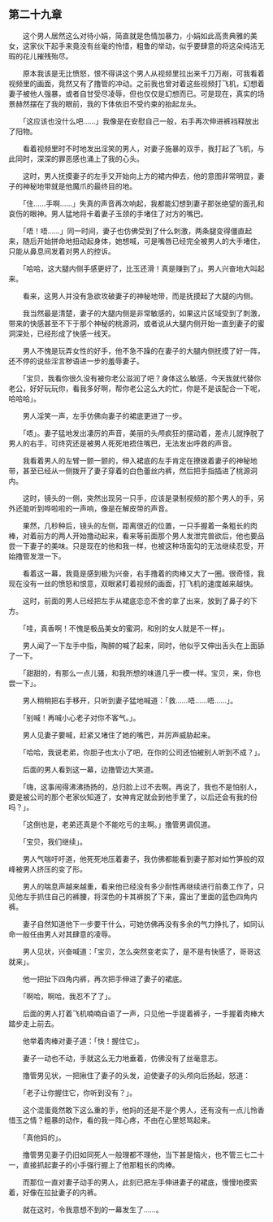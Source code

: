 ## 第二十九章

　　这个男人居然这么对待小娟，简直就是色情加暴力，小娟如此高贵典雅的美女，这家伙下起手来竟没有丝毫的怜惜，粗鲁的举动，似乎要肆意的将这朵纯洁无瑕的花儿摧残殆尽。

　　原本我该是无比愤怒，恨不得讲这个男人从视频里拉出来千刀万剐，可我看着视频里的画面，竟然又有了撸管的冲动。之前我也曾对着这些视频打飞机，幻想着妻子被他人强暴，或者自甘受尽凌辱，但也仅仅是幻想而已。可是现在，真实的场景赫然摆在了我的眼前，我的下体依旧不受约束的抬起龙头。

　　「这应该也没什么吧……」我像是在安慰自己一般，右手再次伸进裤裆释放出了阳物。

　　看着视频里时不时地发出淫笑的男人，对妻子施暴的双手，我打起了飞机，与此同时，深深的罪恶感也涌上了我的心头。

　　这时，男人抚摸妻子的左手又开始向上方的裙内伸去，他的意图非常明显，妻子的神秘地带就是他魔爪的最终目的地。

　　「住……手啊……」失真的声音再次响起，我都能幻想到妻子那张绝望的面孔和哀伤的眼神。男人猛地将卡着妻子玉颈的手堵住了对方的嘴巴。

　　「唔！唔……」同一时间，妻子也仿佛受到了什么刺激，两条腿变得僵直起来，随后开始拼命地扭动起身体，她想喊，可是嘴唇已经完全被男人的大手堵住，只能从鼻息间发着对男人的控诉。

　　「哈哈，这大腿内侧手感更好了，比玉还滑！真是赚到了」。男人兴奋地大叫起来。

　　看来，这男人并没有急欲攻破妻子的神秘地带，而是抚摸起了大腿的内侧。

　　我当然最是清楚，妻子的大腿内侧是非常敏感的，如果这片区域受到了刺激，带来的快感甚至不下于那个神秘的桃源洞，或者说从大腿内侧开始一直到妻子的蜜洞深处，已经形成了快感一线天。

　　男人不愧是玩弄女性的好手，他不急不躁的在妻子的大腿内侧抚摸了好一阵，还不停的说些淫言秽语进一步的羞辱妻子。

　　「宝贝，我看你很久没有被你老公滋润了吧？身体这么敏感，今天我就代替你老公，好好玩玩你，看我多好啊，帮你老公这么大的忙，你是不是该配合一下呢，哈哈哈」。

　　男人淫笑一声，左手仿佛向妻子的裙底更进了一步。

　　「唔」。妻子猛地发出凄厉的声音，美丽的头颅疯狂的摆动着，差点儿就挣脱了男人的右手，可终究还是被男人死死地捂住嘴巴，无法发出呼救的声音。

　　我看着男人的左臂一颤一颤的，伸入裙底的左手肯定在撩拨着妻子的神秘地带，甚至已经从一侧拨开了妻子穿着的白色蕾丝内裤，然后把手指插进了桃源洞内。

　　这时，镜头的一侧，突然出现另一只手，应该是录制视频的那个男人的手，另外还能听到哗啦啦的一声响，像是在解皮带的声音。

　　果然，几秒种后，镜头的左侧，距离很近的位置，一只手握着一条粗长的肉棒，对着前方的两人开始撸动起来，看来等前面那个男人发泄完兽欲后，他也要品尝一下妻子的美味。只是现在的他和我一样，也被这种场面勾的无法继续忍受，开始撸管发泄一下。

　　看着这一幕，我竟是感到极为兴奋，右手撸着的肉棒又大了一圈。很奇怪，我现在没有一丝的愤怒和恨意，双眼紧盯着视频的画面，打飞机的速度越来越快。

　　这时，前面的男人已经把左手从裙底恋恋不舍的拿了出来，放到了鼻子的下方。

　　「哇，真香啊！不愧是极品美女的蜜洞，和别的女人就是不一样」。

　　男人闻了一下左手中指，陶醉的喊了起来，同时，他似乎又伸出舌头在上面舔了一下。

　　「甜甜的，有那么一点儿骚，和我所想的味道几乎一模一样。宝贝，来，你也尝一下」。

　　男人稍稍把右手移开，只听到妻子猛地喊道：「救……唔……唔……」。

　　「别喊！再喊小心老子对你不客气。」。

　　男人见妻子要喊，赶紧又堵住了她的嘴巴，并厉声威胁起来。

　　「哈哈，我说老弟，你胆子也太小了吧，在你的公司还怕被别人听到不成？」。

　　后面的男人看到这一幕，边撸管边大笑道。

　　「嗨，这事闹得沸沸扬扬的，总归脸上过不去啊。再说了，我也不是怕别人，要是被公司的那个老家伙知道了，女神肯定就会到他手里了，以后还会有我的份吗？」。

　　「这倒也是，老弟还真是个不能吃亏的主啊。」撸管男调侃道。

　　「宝贝，我们继续」。

　　男人气喘吁吁道，他死死地压着妻子，我仿佛都能看到妻子那对如竹笋般的双峰被男人挤压的变了形。

　　男人的喘息声越来越重，看来他已经没有多少耐性再继续进行前奏工作了，只见他左手抓住自己的裤腰，将深色的卡其裤脱了下来，露出了里面的蓝色四角内裤。

　　妻子自然知道他下一步要干什么，可她仿佛再没有多余的气力挣扎了，如同认命一般任由男人对其肆意的凌辱。

　　男人见状，兴奋喊道：「宝贝，怎么突然变老实了，是不是有快感了，哥哥这就来」。

　　他一把扯下四角内裤，再次把手伸进了妻子的裙底。

　　「啊哈，啊哈，我忍不了了」。

　　后面的男人打着飞机喃喃自语了一声，只见他一手提着裤子，一手握着肉棒大踏步走上前去。

　　他举着肉棒对妻子道：「快！握住它」。

　　妻子一动也不动，手就这么无力地垂着，仿佛没有了丝毫意志。

　　撸管男见状，一把揪住了妻子的头发，迫使妻子的头颅向后扬起，怒道：

　　「老子让你握住它，你听到没有？」。

　　这个混蛋竟然敢下这么重的手，他妈的还是不是个男人，还有没有一点儿怜香惜玉之情？粗暴的动作，看的我一阵心疼，不由在心里怒骂起来。

　　「真他妈的」。

　　撸管男见妻子仍旧如同死人一般理都不理他，当下甚是恼火，也不管三七二十一，直接抓起妻子的小手强行握上了他那粗长的肉棒。

　　而那位一直对妻子动手的男人，此刻已把左手伸进妻子的裙底，慢慢地摸索着，好像在拉扯妻子的内裤。

　　就在这时，令我意想不到的一幕发生了……。

